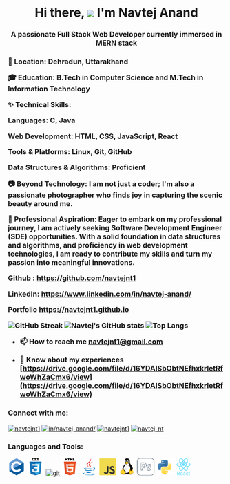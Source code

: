 <h1 align="center">Hi there, <img src="https://media.giphy.com/media/hvRJCLFzcasrR4ia7z/giphy.gif" width="35"> I'm Navtej Anand</h1>

<h3 align="center">A passionate Full Stack Web Developer currently immersed in MERN stack <h3/>



**📍 Location:** Dehradun, Uttarakhand

**🎓 Education:** B.Tech in Computer Science and M.Tech in Information Technology

**✨ Technical Skills:**

**Languages:** C, Java

**Web Development:** HTML, CSS, JavaScript, React

**Tools & Platforms:** Linux, Git, GitHub

**Data Structures & Algorithms:** Proficient

**📷 Beyond Technology:**
I am not just a coder; I'm also a passionate photographer who finds joy in capturing the scenic beauty around me.

**🚀 Professional Aspiration:**
Eager to embark on my professional journey, I am actively seeking Software Development Engineer (SDE) opportunities. With a solid foundation in data structures and algorithms, and proficiency in web development technologies, I am ready to contribute my skills and turn my passion into meaningful innovations.

**Github :** https://github.com/navtejnt1

**LinkedIn:** https://www.linkedin.com/in/navtej-anand/

**Portfolio** https://navtejnt1.github.io

![GitHub Streak](https://github-readme-streak-stats.herokuapp.com?user=navtejnt1&theme=dark)
![Navtej's GitHub stats](https://github-readme-stats.vercel.app/api?username=navtejnt1&theme=dark)
![Top Langs](https://github-readme-stats.vercel.app/api/top-langs/?username=navtejnt1&theme=dark&size_weight=0.5&count_weight=0.5)



- 📫 How to reach me **navtejnt1@gmail.com**

- 📄 Know about my experiences [https://drive.google.com/file/d/16YDAISbObtNEfhxkrletRfwoWhZaCmx6/view](https://drive.google.com/file/d/16YDAISbObtNEfhxkrletRfwoWhZaCmx6/view)

<h3 align="left">Connect with me:</h3>
<p align="left">
<a href="https://codepen.io/navtejnt1" target="blank"><img align="center" src="https://raw.githubusercontent.com/rahuldkjain/github-profile-readme-generator/master/src/images/icons/Social/codepen.svg" alt="navtejnt1" height="30" width="40" /></a>
<a href="https://linkedin.com/in/navtej-anand/" target="blank"><img align="center" src="https://raw.githubusercontent.com/rahuldkjain/github-profile-readme-generator/master/src/images/icons/Social/linked-in-alt.svg" alt="in/navtej-anand/" height="30" width="40" /></a>
<a href="https://codesandbox.com/navtejnt1" target="blank"><img align="center" src="https://raw.githubusercontent.com/rahuldkjain/github-profile-readme-generator/master/src/images/icons/Social/codesandbox.svg" alt="navtejnt1" height="30" width="40" /></a>
<a href="https://instagram.com/navtej_nt" target="blank"><img align="center" src="https://raw.githubusercontent.com/rahuldkjain/github-profile-readme-generator/master/src/images/icons/Social/instagram.svg" alt="navtej_nt" height="30" width="40" /></a>
</p>

<h3 align="left">Languages and Tools:</h3>
<p align="left"> <a href="https://www.cprogramming.com/" target="_blank" rel="noreferrer"> <img src="https://raw.githubusercontent.com/devicons/devicon/master/icons/c/c-original.svg" alt="c" width="40" height="40"/> </a> <a href="https://www.w3schools.com/css/" target="_blank" rel="noreferrer"> <img src="https://raw.githubusercontent.com/devicons/devicon/master/icons/css3/css3-original-wordmark.svg" alt="css3" width="40" height="40"/> </a> <a href="https://git-scm.com/" target="_blank" rel="noreferrer"> <img src="https://www.vectorlogo.zone/logos/git-scm/git-scm-icon.svg" alt="git" width="40" height="40"/> </a> <a href="https://www.w3.org/html/" target="_blank" rel="noreferrer"> <img src="https://raw.githubusercontent.com/devicons/devicon/master/icons/html5/html5-original-wordmark.svg" alt="html5" width="40" height="40"/> </a> <a href="https://www.java.com" target="_blank" rel="noreferrer"> <img src="https://raw.githubusercontent.com/devicons/devicon/master/icons/java/java-original.svg" alt="java" width="40" height="40"/> </a> <a href="https://developer.mozilla.org/en-US/docs/Web/JavaScript" target="_blank" rel="noreferrer"> <img src="https://raw.githubusercontent.com/devicons/devicon/master/icons/javascript/javascript-original.svg" alt="javascript" width="40" height="40"/> </a> <a href="https://www.linux.org/" target="_blank" rel="noreferrer"> <img src="https://raw.githubusercontent.com/devicons/devicon/master/icons/linux/linux-original.svg" alt="linux" width="40" height="40"/> </a> <a href="https://www.photoshop.com/en" target="_blank" rel="noreferrer"> <img src="https://raw.githubusercontent.com/devicons/devicon/master/icons/photoshop/photoshop-line.svg" alt="photoshop" width="40" height="40"/> </a> <a href="https://www.python.org" target="_blank" rel="noreferrer"> <img src="https://raw.githubusercontent.com/devicons/devicon/master/icons/python/python-original.svg" alt="python" width="40" height="40"/> </a> <a href="https://reactjs.org/" target="_blank" rel="noreferrer"> <img src="https://raw.githubusercontent.com/devicons/devicon/master/icons/react/react-original-wordmark.svg" alt="react" width="40" height="40"/> </a> </p>
